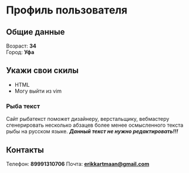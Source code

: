 # Профиль пользователя

## Общие данные

Возраст: **34**      
Город: **Уфа**       

## Укажи свои скилы    
- HTML      
- Могу выйти из vim    

### Рыба текст
Сайт рыбатекст поможет дизайнеру, верстальщику, вебмастеру сгенерировать несколько абзацев более менее осмысленного текста рыбы на русском языке.
***Данный текст не нужно редактировать!!!***

## Контакты

Телефон: **89991310706**
Почта: **erikkartmaan@gmail.com**



